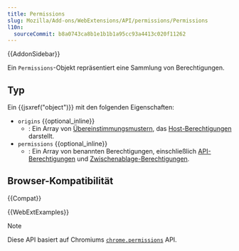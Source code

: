 ```yaml
---
title: Permissions
slug: Mozilla/Add-ons/WebExtensions/API/permissions/Permissions
l10n:
  sourceCommit: b8a0743ca8b1e1b1b1a95cc93a4413c020f11262
---
```


{{AddonSidebar}}

Ein `Permissions`-Objekt repräsentiert eine Sammlung von Berechtigungen.

## Typ

Ein {{jsxref("object")}} mit den folgenden Eigenschaften:

- `origins` {{optional_inline}}
  - : Ein Array von [Übereinstimmungsmustern](/de/docs/Mozilla/Add-ons/WebExtensions/Match_patterns), das [Host-Berechtigungen](/de/docs/Mozilla/Add-ons/WebExtensions/manifest.json/permissions#host_permissions) darstellt.
- `permissions` {{optional_inline}}
  - : Ein Array von benannten Berechtigungen, einschließlich [API-Berechtigungen](/de/docs/Mozilla/Add-ons/WebExtensions/manifest.json/permissions#api_permissions) und [Zwischenablage-Berechtigungen](/de/docs/Mozilla/Add-ons/WebExtensions/manifest.json/permissions#clipboard_access).

## Browser-Kompatibilität

{{Compat}}

{{WebExtExamples}}

> [!NOTE]
> Diese API basiert auf Chromiums [`chrome.permissions`](https://developer.chrome.com/docs/extensions/reference/api/permissions) API.
